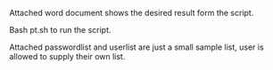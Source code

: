 Attached word document shows the desired result form the script.

Bash pt.sh to run the script.

Attached passwordlist and userlist are just a small sample list, user is allowed to supply their own list.
